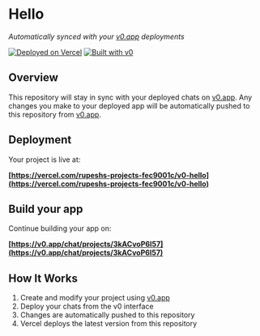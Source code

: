 # Hello

*Automatically synced with your [v0.app](https://v0.app) deployments*

[![Deployed on Vercel](https://img.shields.io/badge/Deployed%20on-Vercel-black?style=for-the-badge&logo=vercel)](https://vercel.com/rupeshs-projects-fec9001c/v0-hello)
[![Built with v0](https://img.shields.io/badge/Built%20with-v0.app-black?style=for-the-badge)](https://v0.app/chat/projects/3kACvoP6I57)

## Overview

This repository will stay in sync with your deployed chats on [v0.app](https://v0.app).
Any changes you make to your deployed app will be automatically pushed to this repository from [v0.app](https://v0.app).

## Deployment

Your project is live at:

**[https://vercel.com/rupeshs-projects-fec9001c/v0-hello](https://vercel.com/rupeshs-projects-fec9001c/v0-hello)**

## Build your app

Continue building your app on:

**[https://v0.app/chat/projects/3kACvoP6I57](https://v0.app/chat/projects/3kACvoP6I57)**

## How It Works

1. Create and modify your project using [v0.app](https://v0.app)
2. Deploy your chats from the v0 interface
3. Changes are automatically pushed to this repository
4. Vercel deploys the latest version from this repository